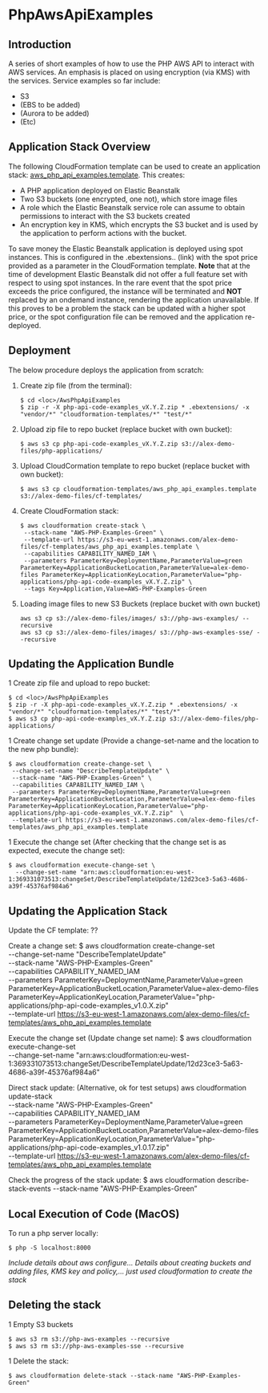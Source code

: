 # PhpAwsApiExamples
## Introduction
A series of short examples of how to use the PHP AWS API to interact with AWS services. An emphasis is placed on using encryption (via KMS) with the services.  Service examples so far include:
* S3
* (EBS to be added)
* (Aurora to be added)
* (Etc)

## Application Stack Overview
The following CloudFormation template can be used to create an application stack:  [aws_php_api_examples.template](https://github.com/Alex-Burgess/AwsPhpApiExamples/blob/master/cloudformation-templates/aws_php_api_examples.template).  This creates:
* A PHP application deployed on Elastic Beanstalk
* Two S3 buckets (one encrypted, one not), which store image files
* A role which the Elastic Beanstalk service role can assume to obtain permissions to interact with the S3 buckets created
* An encryption key in KMS, which encrypts the S3 bucket and is used by the application to perform actions with the bucket.

To save money the Elastic Beanstalk application is deployed using spot instances. This is configured in the .ebextensions.. (link) with the spot price provided as a parameter in the CloudFormation template.  **Note** that at the time of development Elastic Beanstalk did not offer a full feature set with respect to using spot instances. In the rare event that the spot price exceeds the price configured, the instance will be terminated and **NOT** replaced by an ondemand instance, rendering the application unavailable.  If this proves to be a problem the stack can be updated with a higher spot price, or the spot configuration file can be removed and the application re-deployed.

## Deployment
The below procedure deploys the application from scratch:
1. Create zip file (from the terminal):
      ```
      $ cd <loc>/AwsPhpApiExamples
      $ zip -r -X php-api-code-examples_vX.Y.Z.zip * .ebextensions/ -x "vendor/*" "cloudformation-templates/*" "test/*"
      ```
1. Upload zip file to repo bucket (replace bucket with own bucket):
      ```
      $ aws s3 cp php-api-code-examples_vX.Y.Z.zip s3://alex-demo-files/php-applications/
      ```
1. Upload CloudCormation template to repo bucket (replace bucket with own bucket):
      ```
      $ aws s3 cp cloudformation-templates/aws_php_api_examples.template s3://alex-demo-files/cf-templates/
      ```
1. Create CloudFormation stack:
      ```
      $ aws cloudformation create-stack \
       --stack-name "AWS-PHP-Examples-Green" \
       --template-url https://s3-eu-west-1.amazonaws.com/alex-demo-files/cf-templates/aws_php_api_examples.template \
       --capabilities CAPABILITY_NAMED_IAM \
       --parameters ParameterKey=DeploymentName,ParameterValue=green ParameterKey=ApplicationBucketLocation,ParameterValue=alex-demo-files ParameterKey=ApplicationKeyLocation,ParameterValue="php-applications/php-api-code-examples_vX.Y.Z.zip" \
       --tags Key=Application,Value=AWS-PHP-Examples-Green
      ```
1. Loading image files to new S3 Buckets (replace bucket with own bucket)
      ```
      aws s3 cp s3://alex-demo-files/images/ s3://php-aws-examples/ --recursive
      aws s3 cp s3://alex-demo-files/images/ s3://php-aws-examples-sse/ --recursive
      ```

## Updating the Application Bundle
1 Create zip file and upload to repo bucket:
```
$ cd <loc>/AwsPhpApiExamples
$ zip -r -X php-api-code-examples_vX.Y.Z.zip * .ebextensions/ -x "vendor/*" "cloudformation-templates/*" "test/*"
$ aws s3 cp php-api-code-examples_vX.Y.Z.zip s3://alex-demo-files/php-applications/
```
1 Create change set update (Provide a change-set-name and the location to the new php bundle):
```
$ aws cloudformation create-change-set \
 --change-set-name "DescribeTemplateUpdate" \
 --stack-name "AWS-PHP-Examples-Green" \
 --capabilities CAPABILITY_NAMED_IAM \
 --parameters ParameterKey=DeploymentName,ParameterValue=green ParameterKey=ApplicationBucketLocation,ParameterValue=alex-demo-files ParameterKey=ApplicationKeyLocation,ParameterValue="php-applications/php-api-code-examples_vX.Y.Z.zip"  \
 --template-url https://s3-eu-west-1.amazonaws.com/alex-demo-files/cf-templates/aws_php_api_examples.template
```
1 Execute the change set (After checking that the change set is as expected, execute the change set):
```
$ aws cloudformation execute-change-set \
  --change-set-name "arn:aws:cloudformation:eu-west-1:369331073513:changeSet/DescribeTemplateUpdate/12d23ce3-5a63-4686-a39f-45376af984a6"
```

## Updating the Application Stack
Update the CF template:
??

Create a change set:
$ aws cloudformation create-change-set \
      --change-set-name "DescribeTemplateUpdate" \
      --stack-name "AWS-PHP-Examples-Green" \
      --capabilities CAPABILITY_NAMED_IAM \
      --parameters ParameterKey=DeploymentName,ParameterValue=green ParameterKey=ApplicationBucketLocation,ParameterValue=alex-demo-files ParameterKey=ApplicationKeyLocation,ParameterValue="php-applications/php-api-code-examples_v1.0.X.zip"  \
      --template-url https://s3-eu-west-1.amazonaws.com/alex-demo-files/cf-templates/aws_php_api_examples.template

Execute the change set (Update change set name):
$ aws cloudformation execute-change-set \
  --change-set-name "arn:aws:cloudformation:eu-west-1:369331073513:changeSet/DescribeTemplateUpdate/12d23ce3-5a63-4686-a39f-45376af984a6"


Direct stack update: (Alternative, ok for test setups)
aws cloudformation update-stack \
   --stack-name "AWS-PHP-Examples-Green" \
   --capabilities CAPABILITY_NAMED_IAM \
   --parameters ParameterKey=DeploymentName,ParameterValue=green ParameterKey=ApplicationBucketLocation,ParameterValue=alex-demo-files ParameterKey=ApplicationKeyLocation,ParameterValue="php-applications/php-api-code-examples_v1.0.17.zip"  \
   --template-url https://s3-eu-west-1.amazonaws.com/alex-demo-files/cf-templates/aws_php_api_examples.template

Check the progress of the stack update:
$ aws cloudformation describe-stack-events --stack-name "AWS-PHP-Examples-Green”


## Local Execution of Code (MacOS)
To run a php server locally:
```
$ php -S localhost:8000
```

*Include details about aws configure... Details about creating buckets and adding files, KMS key and policy,... just used cloudformation to create the stack*

## Deleting the stack
1 Empty S3 buckets
```
$ aws s3 rm s3://php-aws-examples --recursive
$ aws s3 rm s3://php-aws-examples-sse --recursive
```
1 Delete the stack:
```
$ aws cloudformation delete-stack --stack-name "AWS-PHP-Examples-Green"
```
